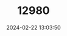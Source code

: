 ---
title: "12980"
category: "Megalomys desmarestii"
draft: false
date: 2024-02-22 13:03:50
languages:
  English: ["Antillean Giant Rice Rat", "Desmarest’s Pilorie"]
---